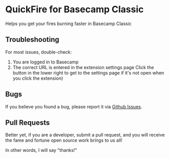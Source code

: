 # QuickFire for Basecamp Classic

Helps you get your fires burning faster in Basecamp Classic

## Troubleshooting
For most issues, double-check:

 1. You are logged in to Basecamp
 2. The correct URL is entered in the extension settings page
   Click the button in the lower right to get to the settings page if it's not open when you click the extension)

## Bugs
If you believe you found a bug, please report it via [Github Issues](https://github.com/chrisputnam9/quickfire/issues).

## Pull Requests
Better yet, if you are a developer, submit a pull request, and you will receive the fame and fortune open source work brings to us all!

In other words, I will say "thanks!"
